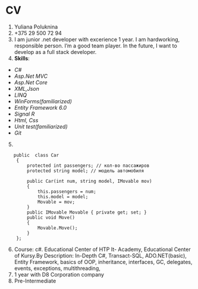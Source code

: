 # CV
1. Yuliana Poluknina
2. +375 29 500 72 94
3. I am junior .net developer with excerience 1 year. I am hardworking, responsible person. I’m a good team player.
In the future, I want to develop as a full stack developer.
4. __Skills__:
* *C#*
* *Asp.Net MVC*
* *Asp.Net Core*
* *XML,Json*
* *LINQ*
* *WinForms(familiarized)*
* *Entity Framework 6.0*
* *Signal R*
* *Html, Css*
* *Unit test(familiarized)*
* *Git*

5.
```
   public  class Car
    {
        protected int passengers; // кол-во пассажиров
        protected string model; // модель автомобиля

        public Car(int num, string model, IMovable mov)
        {
            this.passengers = num;
            this.model = model;
            Movable = mov;
        }
        public IMovable Movable { private get; set; }
        public void Move()
        {
            Movable.Move();
        }
    };
 ```
6. Course: c#. Educational Center of HTP It- Academy, Educational Center of Kursy.By
Description: In-Depth C#, Transact-SQL, ADO.NET(basic), Entity Framework,
basics of OOP, inheritance, interfaces, GC, delegates, events, exсeptions, multithreading,
7. 1 year with D8 Corporation company
8. Pre-Intermediate

